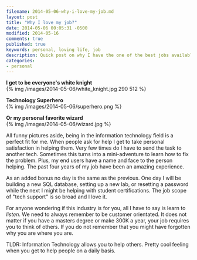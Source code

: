 ```yaml
---
filename: 2014-05-06-why-i-love-my-job.md
layout: post
title: "Why I love my job?"
date: 2014-05-06 00:05:31 -0500
modified: 2014-05-16
comments: true
published: true
keywords: personal, loving life, job
description: Quick post on why I have the one of the best jobs available. 
categories: 
- personal
---
```

**I get to be everyone's white knight**  
{% img /images/2014-05-06/white_knight.jpg 290 512 %}

**Technology Superhero**  
{% img /images/2014-05-06/superhero.png %}

**Or my personal favorite wizard**  
{% img /images/2014-05-06/wizard.jpg %}


All funny pictures aside, being in the information technology field is a perfect fit for me. When people ask for help I get to take personal satisfaction in helping them. Very few times do I have to send the task to another tech. Sometimes this turns into a mini-adventure to learn how to fix the problem. Plus, my end users have a name and face to the person helping. The past four years of my job have been an amazing experience.

As an added bonus no day is the same as the previous. One day I will be building a new SQL database, setting up a new lab, or resetting a password while the next I might be helping with student certifications. The job scope of "tech support" is so broad and I love it. 

For anyone wondering if this industry is for you, all I have to say is learn to _listen_. We need to always remember to be customer orientated. It does not matter if you have a masters degree or make 300K a year, your job requires you to think of others. If you do not remember that you might have forgotten why you are where you are.

TLDR: Information Technology allows you to help others. Pretty cool feeling when you get to help people on a daily basis. 
